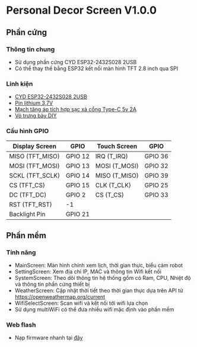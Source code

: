 # Personal Decor Screen V1.0.0
## Phần cứng
### Thông tin chung
- Sử dụng phần cứng CYD ESP32-2432S028 2USB
- Có thể thay thế bằng ESP32 kết nối màn hình TFT 2.8 inch qua SPI
### Linh kiện
- [CYD ESP32-2432S028 2USB](https://shopee.vn/B%E1%BA%A3ng-M%E1%BA%A1ch-Ph%C3%A1t-Tri%E1%BB%83n-esp32-arduino-lvgl-wifi-bluetooth-2.8-240-*-320-M%C3%A0n-H%C3%ACnh-C%E1%BA%A3m-%E1%BB%A8ng-Th%C3%B4ng-Minh-2.8inch-lcd-tft-i.578443443.24202758643)
- [Pin lithium 3,7V](https://shopee.vn/Pin-d%E1%BA%B9t-3.7V-Dung-L%C6%B0%E1%BB%A3ng-T%E1%BB%AB-40-15000mAh-c%C3%B3-m%E1%BA%A1ch-b%E1%BA%A3o-v%E1%BB%87-pin-cho-tai-nghe-%C4%91%E1%BB%93ng-h%E1%BB%93-ch%C3%ADnh-h%C3%A3ng-i.1191630361.24236610465)
- [Mạch tăng áp tích hợp sạc xả cổng Type-C 5v 2A](https://shopee.vn/M%E1%BA%A1ch-t%C4%83ng-%C3%A1p-t%C3%ADch-h%E1%BB%A3p-s%E1%BA%A1c-x%E1%BA%A3-c%E1%BB%95ng-Type-C-5v-2A-d%C3%B9ng-cho-pin-18650-lion-lithium-3.7v-(M%E1%BA%A1ch-Ch%E1%BA%BF-S%E1%BA%A1c)-i.134796651.15572794517)
- [Vỏ trưng bày DIY](https://shopee.vn/V%E1%BB%8F-case-cho-c%C3%A1c-phi%C3%AAn-b%E1%BA%A3n-DIY-s%E1%BB%AD-d%E1%BB%A5ng-ESP32-2432S028-in-3D-ch%E1%BA%A5t-l%C6%B0%E1%BB%A3ng-t%E1%BB%91t(%C4%90%E1%BB%8CC-K%E1%BB%B8-M%C3%94-T%E1%BA%A2)-i.1155397997.29714618276)
### Cấu hình GPIO
| Display Screen            | GPIO   | Touch Screen        | GPIO   |
|---------------------------|--------|----------------------|--------|
| MISO (TFT_MISO)           | GPIO 12| IRQ (T_IRQ)          | GPIO 36|
| MOSI (TFT_MOSI)           | GPIO 13| MOSI (T_MOSI)        | GPIO 32|
| SCKL (TFT_SCLK)           | GPIO 14| MISO (T_MISO)        | GPIO 39|
| CS (TFT_CS)               | GPIO 15| CLK (T_CLK)          | GPIO 25|
| DC (TFT_DC)               | GPIO 2 | CS (T_CS)            | GPIO 33|
| RST (TFT_RST)             | -1     |                      |        |
| Backlight Pin             | GPIO 21|                      |        |
## Phần mềm
### Tính năng
- MainScreen: Màn hình chính xem lịch, thời gian thực, biểu cảm robot
- SettingScreen: Xem địa chỉ IP, MAC và thông tin Wifi kết nối
- SystemScreen: Theo dõi thông tin hệ thống gồm có Ram, CPU, Nhiệt độ và thông tin phần cứng thiết bị
- WeatherScreen: Cập nhật thời tiết theo thời gian thực dựa trên API từ https://openweathermap.org/current
- WifiSelectScreen: Scan wifi và kết nối tới wifi lựa chọn
- Sử dụng multiWiFi có thể đưa nhiều wifi mặc định vào phần mềm
### Web flash
- Nạp firmware nhanh tại [đây](https://duylonghn.github.io/ESP32/port.html)
